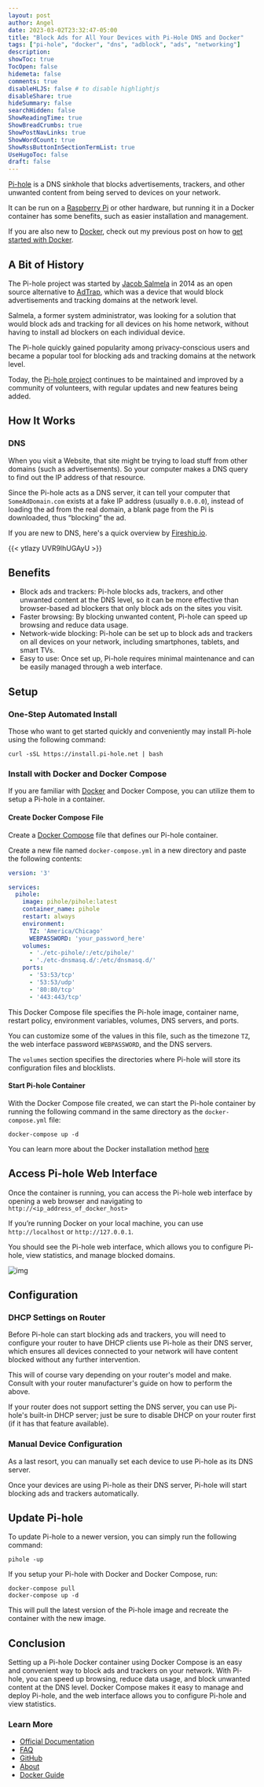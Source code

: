 ```yaml
---
layout: post
author: Angel
date: 2023-03-02T23:32:47-05:00
title: "Block Ads for All Your Devices with Pi-Hole DNS and Docker"
tags: ["pi-hole", "docker", "dns", "adblock", "ads", "networking"]
description:
showToc: true
TocOpen: false
hidemeta: false
comments: true
disableHLJS: false # to disable highlightjs
disableShare: true
hideSummary: false
searchHidden: false
ShowReadingTime: true
ShowBreadCrumbs: true
ShowPostNavLinks: true
ShowWordCount: true
ShowRssButtonInSectionTermList: true
UseHugoToc: false
draft: false
---
```


[Pi-hole](https://pi-hole.net/) is a DNS sinkhole that blocks advertisements, trackers, and other unwanted content from being served to devices on your network. 

It can be run on a [Raspberry Pi](https://www.raspberrypi.com/) or other hardware, but running it in a Docker container has some benefits, such as easier installation and management. 

If you are also new to [Docker](https://www.docker.com/), check out my previous post on how to [get started with Docker](/posts/2023-02/get-started-with-docker).

## A Bit of History

The Pi-hole project was started by [Jacob Salmela](https://jacobsalmela.com/2015/06/16/block-millions-ads-network-wide-with-a-raspberry-pi-hole-2-0/) in 2014 as an open source alternative to [AdTrap](https://web.archive.org/web/20130510132708/http://www.getadtrap.com/), which was a device that would block advertisements and tracking domains at the network level. 

Salmela, a former system administrator, was looking for a solution that would block ads and tracking for all devices on his home network, without having to install ad blockers on each individual device.

The Pi-hole quickly gained popularity among privacy-conscious users and became a popular tool for blocking ads and tracking domains at the network level. 

Today, the [Pi-hole project](https://github.com/pi-hole/pi-hole) continues to be maintained and improved by a community of volunteers, with regular updates and new features being added.

## How It Works

### DNS

When you visit a Website, that site might be trying to load stuff from other domains (such as advertisements). So your computer makes a DNS query to find out the IP address of that resource. 

Since the Pi-hole acts as a DNS server, it can tell your computer that `SomeAdDomain.com` exists at a fake IP address (usually `0.0.0.0`), instead of loading the ad from the real domain, a blank page from the Pi is downloaded, thus “blocking” the ad.

If you are new to DNS, here's a quick overview by [Fireship.io](https://fireship.io/). 

{{< ytlazy UVR9lhUGAyU >}}

## Benefits

- Block ads and trackers: Pi-hole blocks ads, trackers, and other unwanted content at the DNS level, so it can be more effective than browser-based ad blockers that only block ads on the sites you visit.
- Faster browsing: By blocking unwanted content, Pi-hole can speed up browsing and reduce data usage.
- Network-wide blocking: Pi-hole can be set up to block ads and trackers on all devices on your network, including smartphones, tablets, and smart TVs.
- Easy to use: Once set up, Pi-hole requires minimal maintenance and can be easily managed through a web interface.

## Setup

### One-Step Automated Install

Those who want to get started quickly and conveniently may install Pi-hole using the following command:

```
curl -sSL https://install.pi-hole.net | bash
```

### Install with Docker and Docker Compose

If you are familiar with [Docker](/posts/2023-02/get-started-with-docker/#getting-started) and Docker Compose, you can utilize them to setup a Pi-hole in a container.

#### Create Docker Compose File

Create a [Docker Compose](/posts/2023-02/get-started-with-docker/#docker-compose) file that defines our Pi-hole container. 

Create a new file named `docker-compose.yml` in a new directory and paste the following contents:

```yml
version: '3'

services:
  pihole:
    image: pihole/pihole:latest
    container_name: pihole
    restart: always
    environment:
      TZ: 'America/Chicago'
      WEBPASSWORD: 'your_password_here'
    volumes:
      - './etc-pihole/:/etc/pihole/'
      - './etc-dnsmasq.d/:/etc/dnsmasq.d/'
    ports:
      - '53:53/tcp'
      - '53:53/udp'
      - '80:80/tcp'
      - '443:443/tcp'
```

This Docker Compose file specifies the Pi-hole image, container name, restart policy, environment variables, volumes, DNS servers, and ports.

You can customize some of the values in this file, such as the timezone `TZ`, the web interface password `WEBPASSWORD`, and the DNS servers. 

The `volumes` section specifies the directories where Pi-hole will store its configuration files and blocklists.

#### Start Pi-hole Container

With the Docker Compose file created, we can start the Pi-hole container by running the following command in the same directory as the `docker-compose.yml` file:

```
docker-compose up -d
```

You can learn more about the Docker installation method [here](https://github.com/pi-hole/docker-pi-hole#quick-start)

## Access Pi-hole Web Interface

Once the container is running, you can access the Pi-hole web interface by opening a web browser and navigating to `http://<ip_address_of_docker_host>`

If you’re running Docker on your local machine, you can use `http://localhost` or `http://127.0.0.1`.

You should see the Pi-hole web interface, which allows you to configure Pi-hole, view statistics, and manage blocked domains.

![img](https://pi-hole.github.io/graphics/Screenshots/dashboard.png)

## Configuration

### DHCP Settings on Router

Before Pi-hole can start blocking ads and trackers, you will need to configure your router to have DHCP clients use Pi-hole as their DNS server, which ensures all devices connected to your network will have content blocked without any further intervention.

This will of course vary depending on your router's model and make. Consult with your router manufacturer's guide on how to perform the above.

If your router does not support setting the DNS server, you can use Pi-hole's built-in DHCP server; just be sure to disable DHCP on your router first (if it has that feature available).

### Manual Device Configuration

As a last resort, you can manually set each device to use Pi-hole as its DNS server.

Once your devices are using Pi-hole as their DNS server, Pi-hole will start blocking ads and trackers automatically.

## Update Pi-hole

To update Pi-hole to a newer version, you can simply run the following command:

```
pihole -up
```

If you setup your Pi-hole with Docker and Docker Compose, run:

```
docker-compose pull
docker-compose up -d
```

This will pull the latest version of the Pi-hole image and recreate the container with the new image.

## Conclusion

Setting up a Pi-hole Docker container using Docker Compose is an easy and convenient way to block ads and trackers on your network. With Pi-hole, you can speed up browsing, reduce data usage, and block unwanted content at the DNS level. Docker Compose makes it easy to manage and deploy Pi-hole, and the web interface allows you to configure Pi-hole and view statistics. 

### Learn More
- [Official Documentation](https://docs.pi-hole.net/)
- [FAQ](https://docs.pi-hole.net/main/faq/)
- [GitHub](https://github.com/pi-hole/pi-hole)
- [About](https://docs.pi-hole.net/main/origins/)
- [Docker Guide](https://github.com/pi-hole/docker-pi-hole)